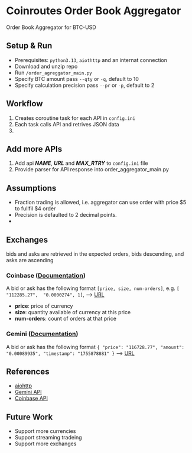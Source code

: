 # Coinroutes Order Book Aggregator
Order Book Aggregator for BTC-USD

## Setup & Run
- Prerequisites: `python3.13`, `aiothttp` and an internat connection
- Download and unzip repo
- Run `/order_agreggator_main.py`
- Specify BTC amount pass `--qty` or `-q`, default to 10
- Specify calculation precision pass `--pr` or `-p`, default to 2

## Workflow
1. Creates coroutine task for each API in `config.ini`
2. Each task calls API and retrives JSON data
3. 



## Add more APIs
1. Add api ***NAME***, ***URL*** and ***MAX_RTRY*** to `config.ini` file
2. Provide parser for API response into order_aggregator_main.py

## Assumptions 
- Fraction trading is allowed, i.e. aggregator can use order with price $5 to fullfil $4 order
- Precision is defaulted to 2 decimal points.
-  


## Exchanges
bids and asks are retrieved in the expected orders, bids descending, and asks are ascending
### Coinbase ([Documentation](https://docs.cdp.coinbase.com/api-reference/exchange-api/rest-api/products/get-product-book))
A bid or ask has the following format `[price, size, num-orders]`, e.g. `[ "112285.27",  "0.0000274", 1]`, 
--> [URL](https://api.exchange.coinbase.com/products/BTC-USD/book?level=2)
- **price**: price of currency
- **size**: quantity available of currency at this price
- **num-orders**: count of orders at that price  


### Gemini ([Documentation](https://docs.gemini.com/rest/market-data#get-current-order-book))
A bid or ask has the following format 
`{
    "price": "116728.77",
    "amount": "0.00089935",
    "timestamp": "1755878881"
}` --> [URL](https://api.gemini.com/v1/book/BTCUSD)

## References
- [aiohttp](https://docs.aiohttp.org/en/stable/client_reference.html)
- [Gemini API](https://docs.gemini.com/rest/market-data#get-current-order-book)
- [Coinbase API](https://docs.cdp.coinbase.com/api-reference/exchange-api/rest-api/products/get-product-book)

## Future Work
- Support more currencies
- Support streaming tradeing
- Support more exchanges


